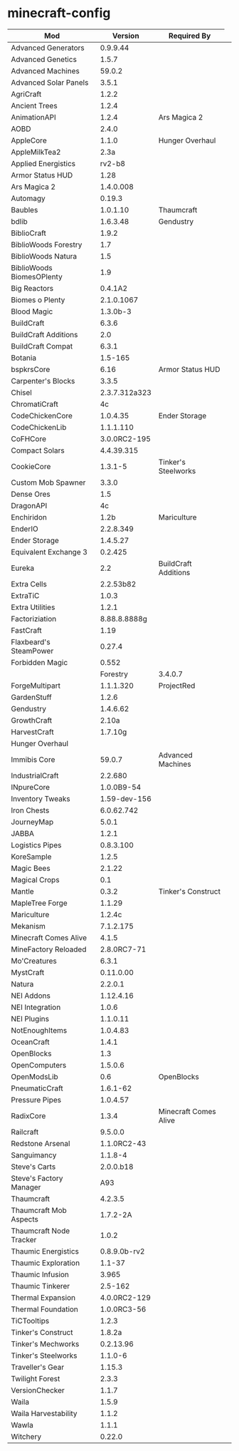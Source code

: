 # minecraft-config

<table>
<thead>
  <tr>
    <th>Mod</th>
    <th>Version</th>
    <th>Required By</th>
  </tr>
</thead>
<tbody>
  <tr><td>Advanced Generators</td><td>0.9.9.44</td><td></td></tr>
  <tr><td>Advanced Genetics</td><td>1.5.7</td><td></td></tr>
  <tr><td>Advanced Machines</td><td>59.0.2</td><td></td></tr>
  <tr><td>Advanced Solar Panels</td><td>3.5.1</td><td></td></tr>
  <tr><td>AgriCraft</td><td>1.2.2</td><td></td></tr>
  <tr><td>Ancient Trees</td><td>1.2.4</td><td></td><td></td></tr>
  <tr><td>AnimationAPI</td><td>1.2.4</td><td>Ars Magica 2</td></tr>
  <tr><td>AOBD</td><td>2.4.0</td><td></td></tr>
  <tr><td>AppleCore</td><td>1.1.0</td><td>Hunger Overhaul</td></tr>
  <tr><td>AppleMilkTea2</td><td>2.3a</td><td></td></tr>
  <tr><td>Applied Energistics</td><td>rv2-b8</td><td></td></tr>
  <tr><td>Armor Status HUD</td><td>1.28</td><td></td></tr>
  <tr><td>Ars Magica 2</td><td>1.4.0.008</td><td></td></tr>
  <tr><td>Automagy</td><td>0.19.3</td><td></td></tr>
  <tr><td>Baubles</td><td>1.0.1.10</td><td>Thaumcraft</td><td></td></tr>
  <tr><td>bdlib</td><td>1.6.3.48</td><td>Gendustry</td></tr>
  <tr><td>BiblioCraft</td><td>1.9.2</td><td></td></tr>
  <tr><td>BiblioWoods Forestry</td><td>1.7</td><td></td></tr>
  <tr><td>BiblioWoods Natura</td><td>1.5</td><td></td></tr>
  <tr><td>BiblioWoods BiomesOPlenty</td><td>1.9</td><td></td></tr>
  <tr><td>Big Reactors</td><td>0.4.1A2</td><td></td></tr>
  <tr><td>Biomes o Plenty</td><td>2.1.0.1067</td><td></td></tr>
  <tr><td>Blood Magic</td><td>1.3.0b-3</td><td></td></tr>
  <tr><td>BuildCraft</td><td>6.3.6</td><td></td></tr>
  <tr><td>BuildCraft Additions</td><td>2.0</td><td></td></tr>
  <tr><td>BuildCraft Compat</td><td>6.3.1</td><td></td></tr>
  <tr><td>Botania</td><td>1.5-165</td><td></td></tr>
  <tr><td>bspkrsCore</td><td>6.16</td><td>Armor Status HUD</td></tr>
  <tr><td>Carpenter's Blocks</td><td>3.3.5</td><td></td></tr>
  <tr><td>Chisel</td><td>2.3.7.312a323</td><td></td></tr>
  <tr><td>ChromatiCraft</td><td>4c</td><td></td></tr>
  <tr><td>CodeChickenCore</td><td>1.0.4.35</td><td>Ender Storage</td></tr>
  <tr><td>CodeChickenLib</td><td>1.1.1.110</td><td></td></tr>
  <tr><td>CoFHCore</td><td>3.0.0RC2-195</td><td></td></tr>
  <tr><td>Compact Solars</td><td>4.4.39.315</td><td></td></tr>
  <tr><td>CookieCore</td><td>1.3.1-5</td><td>Tinker's Steelworks</td></tr>
  <tr><td>Custom Mob Spawner</td><td>3.3.0</td><td></td></tr>
  <tr><td>Dense Ores</td><td>1.5</td><td></td></tr>
  <tr><td>DragonAPI</td><td>4c</td><td></td></tr>
  <tr><td>Enchiridon</td><td>1.2b</td><td>Mariculture</td></tr>
  <tr><td>EnderIO</td><td>2.2.8.349</td><td></td></tr>
  <tr><td>Ender Storage</td><td>1.4.5.27</td><td></td></tr>
  <tr><td>Equivalent Exchange 3</td><td>0.2.425</td><td></td></tr>
  <tr><td>Eureka</td><td>2.2</td><td>BuildCraft Additions</td></tr>
  <tr><td>Extra Cells</td><td>2.2.53b82</td><td></td></tr>
  <tr><td>ExtraTiC</td><td>1.0.3</td><td></td></tr>
  <tr><td>Extra Utilities</td><td>1.2.1</td><td></td></tr>
  <tr><td>Factoriziation</td><td>8.88.8.8888g</td><td></td></tr>
  <tr><td>FastCraft</td><td>1.19</td><td></td></tr>
  <tr><td>Flaxbeard's SteamPower</td><td>0.27.4</td><td></td></tr>
  <tr><td>Forbidden Magic</td><td>0.552</td><td></td></tr>
  <td><td>Forestry</td><td>3.4.0.7</td><td></td></tr>
  <tr><td>ForgeMultipart</td><td>1.1.1.320</td><td>ProjectRed</td></tr>
  <tr><td>GardenStuff</td><td>1.2.6</td><td></td></tr>
  <tr><td>Gendustry</td><td>1.4.6.62</td><td></td></tr>
  <tr><td>GrowthCraft</td><td>2.10a</td><td></td></tr>
  <tr><td>HarvestCraft</td><td>1.7.10g</td><td></td></tr>
  <tr><td>Hunger Overhaul</td><td></td><td></td></tr>
  <tr><td>Immibis Core</td><td>59.0.7</td><td>Advanced Machines</td></tr>
  <tr><td>IndustrialCraft</td><td>2.2.680</td><td></td></tr>
  <tr><td>INpureCore</td><td>1.0.0B9-54</td><td></td></tr>
  <tr><td>Inventory Tweaks</td><td>1.59-dev-156</td><td></td></tr>
  <tr><td>Iron Chests</td><td>6.0.62.742</td><td></td></tr>
  <tr><td>JourneyMap</td><td>5.0.1</td><td></td></tr>
  <tr><td>JABBA</td><td>1.2.1</td><td></td></tr>
  <tr><td>Logistics Pipes</td><td>0.8.3.100</td><td></td></tr>
  <tr><td>KoreSample</td><td>1.2.5</td><td></td></tr>
  <tr><td>Magic Bees</td><td>2.1.22</td><td></td></tr>
  <tr><td>Magical Crops</td><td>0.1</td><td></td></tr>
  <tr><td>Mantle</td><td>0.3.2</td><td>Tinker's Construct</td></tr>
  <tr><td>MapleTree Forge</td><td>1.1.29</td><td></td></tr>
  <tr><td>Mariculture</td><td>1.2.4c</td><td></td></tr>
  <tr><td>Mekanism</td><td>7.1.2.175</td><td></td></tr>
  <tr><td>Minecraft Comes Alive</td><td>4.1.5</td><td></td></tr>
  <tr><td>MineFactory Reloaded</td><td>2.8.0RC7-71</td><td></td></tr>
  <tr><td>Mo'Creatures</td><td>6.3.1</td><td></td></tr>
  <tr><td>MystCraft</td><td>0.11.0.00</td><td></td></tr>
  <tr><td>Natura</td><td>2.2.0.1</td><td></td></tr>
  <tr><td>NEI Addons</td><td>1.12.4.16</td><td></td></tr>
  <tr><td>NEI Integration</td><td>1.0.6</td><td></td></tr>
  <tr><td>NEI Plugins</td><td>1.1.0.11</td><td></td></tr>
  <tr><td>NotEnoughItems</td><td>1.0.4.83</td><td></td></tr>
  <tr><td>OceanCraft</td><td>1.4.1</td><td></td></tr>
  <tr><td>OpenBlocks</td><td>1.3</td><td></td></tr>
  <tr><td>OpenComputers</td><td>1.5.0.6</td><td></td></tr>
  <tr><td>OpenModsLib</td><td>0.6</td><td>OpenBlocks</td></tr>
  <tr><td>PneumaticCraft</td><td>1.6.1-62</td><td></td></tr>
  <tr><td>Pressure Pipes</td><td>1.0.4.57</td><td></td></tr>
  <tr><td>RadixCore</td><td>1.3.4</td><td>Minecraft Comes Alive</td></tr>
  <tr><td>Railcraft</td><td>9.5.0.0</td><td></td></tr>
  <tr><td>Redstone Arsenal</td><td>1.1.0RC2-43</td><td></td></tr>
  <tr><td>Sanguimancy</td><td>1.1.8-4</td><td></td></tr>
  <tr><td>Steve's Carts</td><td>2.0.0.b18</td><td></td></tr>
  <tr><td>Steve's Factory Manager</td><td>A93</td><td></td></tr>
  <tr><td>Thaumcraft</td><td>4.2.3.5</td><td></td></tr>
  <tr><td>Thaumcraft Mob Aspects</td><td>1.7.2-2A</td><td></td></tr>
  <tr><td>Thaumcraft Node Tracker</td><td>1.0.2</td><td></td></tr>
  <tr><td>Thaumic Energistics</td><td>0.8.9.0b-rv2</td><td></td></tr>
  <tr><td>Thaumic Exploration</td><td>1.1-37</td><td></td></tr>
  <tr><td>Thaumic Infusion</td><td>3.965</td><td></td></tr>
  <tr><td>Thaumic Tinkerer</td><td>2.5-162</td><td></td></tr>
  <tr><td>Thermal Expansion</td><td>4.0.0RC2-129</td><td></td></tr>
  <tr><td>Thermal Foundation</td><td>1.0.0RC3-56</td><td></td></tr>
  <tr><td>TiCTooltips</td><td>1.2.3</td><td></td></tr>
  <tr><td>Tinker's Construct</td><td>1.8.2a</td><td></td></tr>
  <tr><td>Tinker's Mechworks</td><td>0.2.13.96</td><td></td></tr>
  <tr><td>Tinker's Steelworks</td><td>1.1.0-6</td><td></td></tr>
  <tr><td>Traveller's Gear</td><td>1.15.3</td><td></td></tr>
  <tr><td>Twilight Forest</td><td>2.3.3</td><td></td></tr>
  <tr><td>VersionChecker</td><td>1.1.7</td><td></td></tr>
  <tr><td>Waila</td><td>1.5.9</td><td></td></tr>
  <tr><td>Waila Harvestability</td><td>1.1.2</td><td></td></tr>
  <tr><td>Wawla</td><td>1.1.1</td><td></td></tr>
  <tr><td>Witchery</td><td>0.22.0</td><td></td></tr>
</tbody>
</table>

